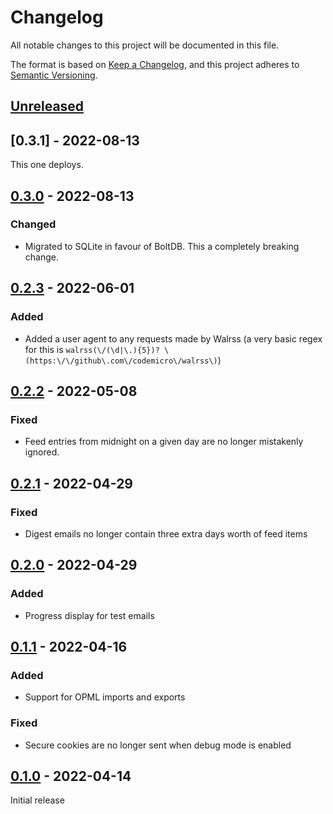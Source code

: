 # Changelog

All notable changes to this project will be documented in this file.

The format is based on [Keep a Changelog](https://keepachangelog.com/en/1.0.0/), and this project adheres to [Semantic Versioning](https://semver.org/spec/v2.0.0.html).

## [Unreleased]

## [0.3.1] - 2022-08-13
This one deploys.

## [0.3.0] - 2022-08-13
### Changed
* Migrated to SQLite in favour of BoltDB. This a completely breaking change.

## [0.2.3] - 2022-06-01
### Added
* Added a user agent to any requests made by Walrss (a very basic regex for this is `walrss(\/(\d|\.){5})? \(https:\/\/github\.com\/codemicro\/walrss\)`)

## [0.2.2] - 2022-05-08
### Fixed
* Feed entries from midnight on a given day are no longer mistakenly ignored.

## [0.2.1] - 2022-04-29
### Fixed
* Digest emails no longer contain three extra days worth of feed items

## [0.2.0] - 2022-04-29
### Added
* Progress display for test emails

## [0.1.1] - 2022-04-16
### Added
* Support for OPML imports and exports

### Fixed
* Secure cookies are no longer sent when debug mode is enabled

## [0.1.0] - 2022-04-14
Initial release

[Unreleased]: https://github.com/codemicro/walrss/compare/v0.3.0...HEAD
[0.3.0]: https://github.com/codemicro/walrss/releases/tag/v0.3.0
[0.2.3]: https://github.com/codemicro/walrss/releases/tag/v0.2.3
[0.2.2]: https://github.com/codemicro/walrss/releases/tag/v0.2.2
[0.2.1]: https://github.com/codemicro/walrss/releases/tag/v0.2.1
[0.2.0]: https://github.com/codemicro/walrss/releases/tag/v0.2.0
[0.1.1]: https://github.com/codemicro/walrss/releases/tag/v0.1.1
[0.1.0]: https://github.com/codemicro/walrss/releases/tag/v0.1.0
